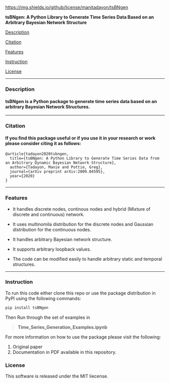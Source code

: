 https://img.shields.io/github/license/manitadayon/tsBNgen

**tsBNgen: A Python Library to Generate Time Series Data Based on an Arbitrary Bayesian Network Structure**

[Description](#Description)

[Citation](#Citaton)

[Features](#Features)

[Instruction](#Instruction)

[License](#License)

----

### **Description**

#### tsBNgen is a Python package to generate time series data based on an arbitrary Bayesian Network Structures. 
---
### **Citation**

 #### If you find this package useful or if you use it in your research or work please consider citing it as follows:
```
@article{tadayon2020tsbngen,
  title={tsBNgen: A Python Library to Generate Time Series Data from an Arbitrary Dynamic Bayesian Network Structure},
  author={Tadayon, Manie and Pottie, Greg},
  journal={arXiv preprint arXiv:2009.04595},
  year={2020}
}
```
----
### **Features**

 - It handles discrete nodes, continous nodes and hybrid (Mixture of discrete and continuous) network.

 - It uses multinomila distribution for the discrete nodes and Gaussian distribution for the continuous nodes.

 - It handles arbitrary Bayesian network structure.

 - It supports arbitrary loopback values.

 - The code can be modified easily to handle arbitrary static and temporal structures.
---

### **Instruction**

 To run this code either clone this repo or use the package distribution in PyPI using the following commands:

```python
pip install tsBNgen
```

 Then Run through the set of examples in 
 
 > **Time_Series_Generation_Examples.ipynb**

For more information on how to use the package please visit the following:

1. Original paper 
2. Documentation in PDF available in this repository.

### **License**

This software is released under the MIT liecense.















